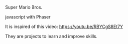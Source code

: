 Super Mario Bros.


javascript with Phaser

It is inspired of this video: https://youtu.be/RBYCgS8Et7Y

They are projects to learn and improve skills.
